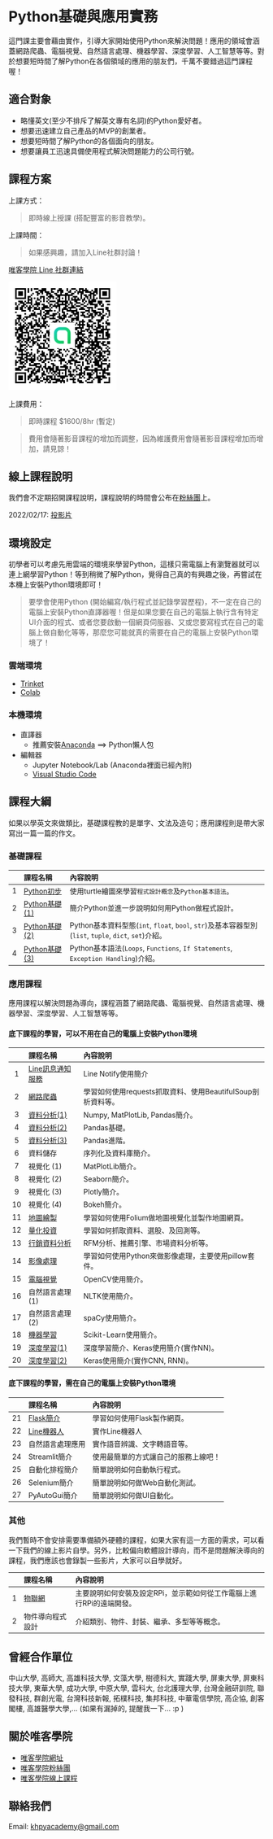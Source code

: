 # Python基礎與應用實務

這門課主要會藉由實作，引導大家開始使用Python來解決問題！應用的領域會涵蓋網路爬蟲、電腦視覺、自然語言處理、機器學習、深度學習、人工智慧等等。對於想要短時間了解Python在各個領域的應用的朋友們，千萬不要錯過這門課程喔！

## 適合對象

* 略懂英文(至少不排斥了解英文專有名詞)的Python愛好者。
* 想要迅速建立自己產品的MVP的創業者。
* 想要短時間了解Python的各個面向的朋友。
* 想要讓員工迅速具備使用程式解決問題能力的公司行號。

## 課程方案

上課方式：

> 即時線上授課 (搭配豐富的影音教學)。

上課時間：

> 如果感興趣，請加入Line社群討論！

[唯客學院 Line 社群連結](https://line.me/ti/g2/UrK5XLg4zqzr-yiEjHG3mwGGnAPjnAHTGcKqew?utm_source=invitation&utm_medium=link_copy&utm_campaign=default)

[![唯客學院QRCode](images/qrcode.jpg)](https://line.me/ti/g2/UrK5XLg4zqzr-yiEjHG3mwGGnAPjnAHTGcKqew?utm_source=invitation&utm_medium=link_copy&utm_campaign=default)

上課費用：

> 即時課程 $1600/8hr (暫定)

> 費用會隨著影音課程的增加而調整，因為維護費用會隨著影音課程增加而增加，請見諒！

## 線上課程說明

我們會不定期招開課程說明，課程說明的時間會公布在[粉絲團](https://www.facebook.com/KHPYAcademy)上。

2022/02/17: [投影片](https://reurl.cc/nEpNpD)

## 環境設定

初學者可以考慮先用雲端的環境來學習Python，這樣只需電腦上有瀏覽器就可以連上網學習Python！等到稍微了解Python，覺得自己真的有興趣之後，再嘗試在本機上安裝Python環境即可！

> 要學會使用Python (開始編寫/執行程式並記錄學習歷程)，不一定在自己的電腦上安裝Python直譯器喔！但是如果您要在自己的電腦上執行含有特定UI介面的程式、或者您要啟動一個網頁伺服器、又或您要寫程式在自己的電腦上做自動化等等，那麼您可能就真的需要在自己的電腦上安裝Python環境了！

### 雲端環境
* [Trinket](https://trinket.io/)
* [Colab](https://colab.research.google.com/)

### 本機環境
* 直譯器
  * 推薦安裝[Anaconda](https://www.anaconda.com/products/individual) ==> Python懶人包
* 編輯器
  * Jupyter Notebook/Lab (Anaconda裡面已經內附)
  * [Visual Studio Code](https://code.visualstudio.com/)

## 課程大綱

如果以學英文來做類比，基礎課程教的是單字、文法及造句；應用課程則是帶大家寫出一篇一篇的作文。

### 基礎課程

||課程名稱|內容說明|
|:-:|:--|:--|
|1|[Python初步](https://github.com/victorgau/khpy_python_beginners)|使用turtle繪圖來學習`程式設計概念`及`Python基本語法`。|
|2|[Python基礎(1)](https://github.com/victorgau/khpy_python_basics)|簡介Python並進一步說明如何用Python做程式設計。|
|3|[Python基礎(2)](https://github.com/victorgau/khpy_python_basics)|Python基本資料型態(`int`, `float`, `bool`, `str`)及基本容器型別(`list`, `tuple`, `dict`, `set`)介紹。|
|4|[Python基礎(3)](https://github.com/victorgau/khpy_python_basics)|Python基本語法(`Loops`, `Functions`, `If Statements`, `Exception Handling`)介紹。|

### 應用課程

應用課程以解決問題為導向，課程涵蓋了網路爬蟲、電腦視覺、自然語言處理、機器學習、深度學習、人工智慧等等。

#### 底下課程的學習，可以不用在自己的電腦上安裝Python環境

||課程名稱|內容說明|
|:-:|:--|:--|
|1|[Line訊息通知服務](https://github.com/victorgau/khpy_linenotify_intro)|Line Notify使用簡介|
|2|[網路爬蟲](https://github.com/victorgau/khpy_web_crawler_intro)|學習如何使用requests抓取資料、使用BeautifulSoup剖析資料等。|
|3|[資料分析(1)](https://github.com/victorgau/khpy_data_analysis_intro)|Numpy, MatPlotLib, Pandas簡介。|
|4|[資料分析(2)](https://github.com/victorgau/khpy_pandas_intro)|Pandas基礎。|
|5|[資料分析(3)](https://github.com/victorgau/khpy_pandas_intro)|Pandas進階。|
|6|資料儲存|序列化及資料庫簡介。|
|7|視覺化 (1)|MatPlotLib簡介。|
|8|視覺化 (2)|Seaborn簡介。|
|9|視覺化 (3)|Plotly簡介。|
|10|視覺化 (4)|Bokeh簡介。|
|11|[地圖繪製](https://github.com/victorgau/khpy_folium_intro)|學習如何使用Folium做地圖視覺化並製作地圖網頁。|
|12|[量化投資](https://github.com/victorgau/khpy_quant_intro)|學習如何抓取資料、選股、及回測等。|
|13|[行銷資料分析](https://github.com/victorgau/khpy_marketing_analytics_intro)|RFM分析、推薦引擎、市場資料分析等。|
|14|[影像處理](https://github.com/victorgau/khpy_image_processing_intro)|學習如何使用Python來做影像處理，主要使用pillow套件。|
|15|[電腦視覺](https://github.com/victorgau/khpy_opencv_intro)|OpenCV使用簡介。|
|16|自然語言處理(1)|NLTK使用簡介。|
|17|自然語言處理(2)|spaCy使用簡介。|
|18|[機器學習](https://github.com/victorgau/khpy_sklearn_intro)|Scikit-Learn使用簡介。|
|19|[深度學習(1)](https://github.com/victorgau/khpy_keras_intro)|深度學習簡介、Keras使用簡介(實作NN)。|
|20|[深度學習(2)](https://github.com/victorgau/khpy_keras_intro)|Keras使用簡介(實作CNN, RNN)。|

#### 底下課程的學習，需在自己的電腦上安裝Python環境

||課程名稱|內容說明|
|:-:|:--|:--|
|21|[Flask簡介](https://github.com/victorgau/khpy_flask_intro)|學習如何使用Flask製作網頁。|
|22|[Line機器人](https://github.com/victorgau/khpy_linebot_intro)|實作Line機器人|
|23|自然語言處理應用|實作語音辨識、文字轉語音等。|
|24|Streamlit簡介|使用最簡單的方式讓自己的服務上線吧！|
|25|自動化排程簡介|簡單說明如何自動執行程式。|
|26|Selenium簡介|簡單說明如何做Web自動化測試。|
|27|PyAutoGui簡介|簡單說明如何做UI自動化。|

### 其他

我們暫時不會安排需要準備額外硬體的課程，如果大家有這一方面的需求，可以看一下我們的線上影片自學。另外，比較偏向軟體設計導向，而不是問題解決導向的課程，我們應該也會錄製一些影片，大家可以自學就好。

||課程名稱|內容說明|
|:-:|:--|:--|
|1|[物聯網](https://github.com/victorgau/khpy_rpi_intro)|主要說明如何安裝及設定RPi，並示範如何從工作電腦上進行RPi的遠端開發。|
|2|物件導向程式設計|介紹類別、物件、封裝、繼承、多型等等概念。|


## 曾經合作單位

中山大學, 高師大, 高雄科技大學, 文藻大學, 樹德科大, 實踐大學, 屏東大學, 屏東科技大學, 東華大學, 成功大學, 中原大學, 雲科大, 台北護理大學, 台灣金融研訓院, 聯發科技, 群創光電, 台灣科技新報, 拓樸科技, 集邦科技, 中華電信學院, 高企協, 創客閣樓, 高雄醫學大學,... (如果有漏掉的, 提醒我一下... :p )

## 關於唯客學院

* [唯客學院網址](http://www.vcdemy.com)
* [唯客學院粉絲團](https://www.facebook.com/KHPYAcademy/)
* [唯客學院線上課程](https://khpy.teachable.com)

## 聯絡我們

Email: khpyacademy@gmail.com
